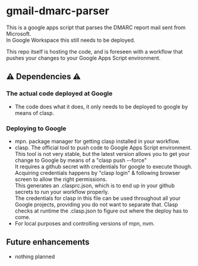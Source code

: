 # gmail-dmarc-parser

This is a google apps script that parses the DMARC report mail sent from Microsoft.\
In Google Workspace this still needs to be deployed.

This repo itself is hosting the code, and is foreseen with a workflow that pushes your changes to your Google Apps Script environment. 

## ⚠️ Dependencies ⚠️ 
### The actual code deployed at Google
- The code does what it does, it only needs to be deployed to google by means of clasp.

### Deploying to Google
- mpn. package manager for getting clasp installed in your workflow. 
- clasp. The official tool to push code to Google Apps Script environment.\
This tool is not very stable, but the latest version allows you to get your change to Google by means of a "clasp push --force"\
It requires a github secret with credentials for google to execute though.\
Acquiring credentials happens by "clasp login" & following browser screen to allow the right permissions.\
This generates an .clasprc.json, which is to end up in your github secrets to run your workflow properly.\
The credentials for clasp in this file can be used throughout all your Google projects, providing you do not want to separate that. 
Clasp checks at runtime the .clasp.json to figure out where the deploy has to come. 
- For local purposes and controlling versions of mpn, nvm.

## Future enhancements

- nothing planned
